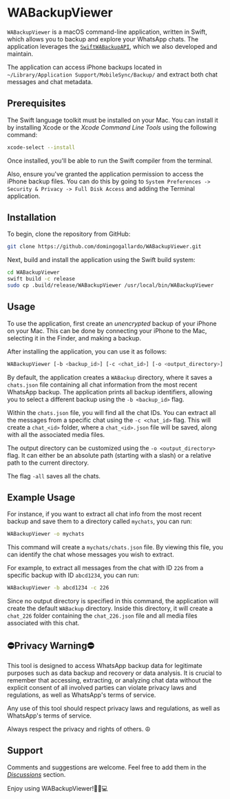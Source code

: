 # WABackupViewer

`WABackupViewer` is a macOS command-line application, written in Swift, which allows 
you to backup and explore your WhatsApp chats. The application leverages the 
[`SwiftWABackupAPI`](https://github.com/domingogallardo/SwiftWABackupAPI), which we 
also developed and maintain.

The application can access iPhone backups located in 
`~/Library/Application Support/MobileSync/Backup/` and extract both chat messages and chat metadata.

## Prerequisites

The Swift language toolkit must be installed on your Mac. You can install it by installing 
Xcode or the _Xcode Command Line Tools_ using the following command:


```bash
xcode-select --install
```

Once installed, you'll be able to run the Swift compiler from the terminal.

Also, ensure you've granted the application permission to access the iPhone backup files.
You can do this by going to `System Preferences -> Security & Privacy -> Full Disk Access`
and adding the Terminal application.


## Installation

To begin, clone the repository from GitHub:

```bash
git clone https://github.com/domingogallardo/WABackupViewer.git
```

Next, build and install the application using the Swift build system:

```bash
cd WABackupViewer
swift build -c release
sudo cp .build/release/WABackupViewer /usr/local/bin/WABackupViewer
```

## Usage

To use the application, first create an _unencrypted_ backup of your iPhone on 
your Mac. This can be done by connecting your iPhone to the Mac, selecting it in the 
Finder, and making a backup.

After installing the application, you can use it as follows:

```bash
WABackupViewer [-b <backup_id>] [-c <chat_id>] [-o <output_directory>] [-all]
```

By default, the application creates a `WABackup` directory, where it saves a 
`chats.json` file containing all chat information from the most recent WhatsApp backup. 
The application prints all backup identifiers, allowing you to select a different 
backup using the `-b <backup_id>` flag.

Within the `chats.json` file, you will find all the chat IDs. You can extract all the messages 
from a specific chat using the `-c <chat_id>` flag. This will create a `chat_<id>` folder, 
where a `chat_<id>.json` file will be saved, along with all the associated media files.

The output directory can be customized using the `-o <output_directory>` flag. It 
can either be an absolute path (starting with a slash) or a relative path to the current directory.

The flag `-all` saves all the chats.

## Example Usage

For instance, if you want to extract all chat info from the most recent backup and save them 
to a directory called `mychats`, you can run:

```bash
WABackupViewer -o mychats
```

This command will create a `mychats/chats.json` file.  By viewing this file, 
you can identify the chat whose messages you wish to extract.

For example, to extract all messages from the chat with ID  `226` from a specific 
backup with ID `abcd1234`, you can run:

```bash
WABackupViewer -b abcd1234 -c 226
```

Since no output directory is specified in this command, the application will create 
the default `WABackup` directory. Inside this directory, it will create a `chat_226` folder containing 
the `chat_226.json` file and all media files associated with this chat.

## ⛔️Privacy Warning⛔️

This tool is designed to access WhatsApp backup data for legitimate purposes such as data backup and 
recovery or data analysis. It is crucial to remember that accessing, extracting, or analyzing chat data 
without the explicit consent of all involved parties can violate privacy laws and regulations, as well 
as WhatsApp's terms of service. 

Any use of this tool should respect privacy laws and regulations, as well as WhatsApp's terms of service. 

Always respect the privacy and rights of others. ☮️

## Support

Comments and suggestions are welcome. Feel free to add them in the [_Discussions_](https://github.com/domingogallardo/WABackupViewer/discussions) section.

Enjoy using WABackupViewer!🎉🚀💻

